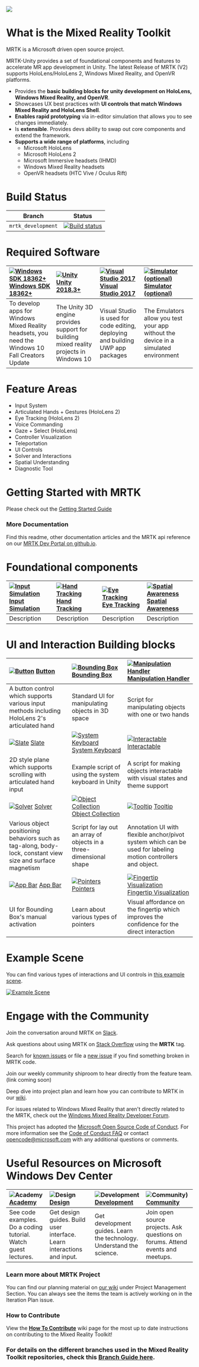 <img src="External/ReadMeImages/MRTK_Logo_Rev.png">

# What is the Mixed Reality Toolkit

MRTK is a Microsoft driven open source project. 

MRTK-Unity provides a set of foundational components and features to accelerate MR app development in Unity. The latest Release of MRTK (V2) supports HoloLens/HoloLens 2, Windows Mixed Reality, and OpenVR platforms.
 
* Provides the **basic building blocks for unity development on HoloLens, Windows Mixed Reality, and OpenVR**.
* Showcases UX best practices with **UI controls that match Windows Mixed Reality and HoloLens Shell**. 
* **Enables rapid prototyping** via in-editor simulation that allows you to see changes immediately.
* Is **extensible**. Provides devs ability to swap out core components and extend the framework.
* **Supports a wide range of platforms**, including
  * Microsoft HoloLens
  * Microsoft HoloLens 2
  * Microsoft Immersive headsets (IHMD)
  * Windows Mixed Reality headsets
  * OpenVR headsets (HTC Vive / Oculus Rift)

# Build Status

| Branch | Status |
|---|---|
| `mrtk_development` |[![Build status](https://dev.azure.com/aipmr/MixedRealityToolkit-Unity-CI/_apis/build/status/public/mrtk_development-CI)](https://dev.azure.com/aipmr/MixedRealityToolkit-Unity-CI/_build/latest?definitionId=1)|

 # Required Software
 | [![Windows SDK 18362+](External/ReadMeImages/MRTK170802_Short_17.png)](https://www.microsoft.com/en-us/software-download/windowsinsiderpreviewSDK) [Windows SDK 18362+](https://www.microsoft.com/en-us/software-download/windowsinsiderpreviewSDK)| [![Unity](External/ReadMeImages/MRTK170802_Short_18.png)](https://unity3d.com/get-unity/download/archive) [Unity 2018.3+](https://unity3d.com/get-unity/download/archive)| [![Visual Studio 2017](External/ReadMeImages/MRTK170802_Short_19.png)](http://dev.windows.com/downloads) [Visual Studio 2017](http://dev.windows.com/downloads)| [![Simulator (optional)](External/ReadMeImages/MRTK170802_Short_20.png)](https://go.microsoft.com/fwlink/?linkid=852626) [Simulator (optional)](https://go.microsoft.com/fwlink/?linkid=852626)|
| :--- | :--- | :--- | :--- |
| To develop apps for Windows Mixed Reality headsets, you need the Windows 10 Fall Creators Update | The Unity 3D engine provides support for building mixed reality projects in Windows 10 | Visual Studio is used for code editing, deploying and building UWP app packages | The Emulators allow you test your app without the device in a simulated environment |

# Feature Areas

- Input System
- Articulated Hands + Gestures (HoloLens 2)
- Eye Tracking (HoloLens 2)
- Voice Commanding
- Gaze + Select (HoloLens)
- Controller Visualization
- Teleportation
- UI Controls
- Solver and Interactions
- Spatial Understanding
- Diagnostic Tool

# Getting Started with MRTK 
Please check out the [Getting Started Guide](https://microsoft.github.io/MixedRealityToolkit-Unity/Documentation/GettingStartedWithTheMRTK.html)

### More Documentation
Find this readme, other documentation articles and the MRTK api reference on our [MRTK Dev Portal on github.io](https://microsoft.github.io/MixedRealityToolkit-Unity/). 

# Foundational components
|  [![Input Simulation](/External/ReadMeImages/Button/MRTK_Button_Main.png)](/Documentation/README_Button.md) [Input Simulation](/Documentation/README_Button.md) | [![Hand Tracking](/External/ReadMeImages/BoundingBox/MRTK_BoundingBox_Main.png)](/Documentation/InputSystem/HandTracking.md) [Hand Tracking](/Documentation/InputSystem/HandTracking.md) | [![Eye Tracking](/External/ReadMeImages/ManipulationHandler/MRTK_Manipulation_Main.png)](/Documentation/README_ManipulationHandler.md) [Eye Tracking](/Documentation/README_ManipulationHandler.md) | [![Spatial Awareness](/External/ReadMeImages/SpatialAwareness/MRTK_SpatialAwareness_Main.png)](/Documentation/SpatialAwareness/SpatialAwarenessGettingStarted.md) [Spatial Awareness](/Documentation/SpatialAwareness/SpatialAwarenessGettingStarted.md) |
|:--- | :--- | :--- | :--- |
| Description | Description | Description | Description |

# UI and Interaction Building blocks
|  [![Button](External/ReadMeImages/Button/MRTK_Button_Main.png)](Documentation/README_Button.md) [Button](Documentation/README_Button.md) | [![Bounding Box](External/ReadMeImages/BoundingBox/MRTK_BoundingBox_Main.png)](Documentation/README_BoundingBox.md) [Bounding Box](Documentation/README_BoundingBox.md) | [![Manipulation Handler](External/ReadMeImages/ManipulationHandler/MRTK_Manipulation_Main.png)](Documentation/README_ManipulationHandler.md) [Manipulation Handler](Documentation/README_ManipulationHandler.md) |
|:--- | :--- | :--- |
| A button control which supports various input methods including HoloLens 2's articulated hand | Standard UI for manipulating objects in 3D space | Script for manipulating objects with one or two hands |
|  [![Slate](External/ReadMeImages/Slate/MRTK_Slate_Main.png)](Documentation/README_Slate.md) [Slate](Documentation/README_Slate.md) | [![System Keyboard](External/ReadMeImages/SystemKeyboard/MRTK_SystemKeyboard_Main.png)](Documentation/README_SystemKeyboard.md) [System Keyboard](Documentation/README_SystemKeyboard.md) | [![Interactable](External/ReadMeImages/Interactable/InteractableExamples.png)](Documentation/README_Interactable.md) [Interactable](Documentation/README_Interactable.md) |
| 2D style plane which supports scrolling with articulated hand input | Example script of using the system keyboard in Unity  | A script for making objects interactable with visual states and theme support |
|  [![Solver](External/ReadMeImages/Solver/MRTK_Solver_Main.png)](Documentation/README_Solver.md) [Solver](Documentation/README_Solver.md) | [![Object Collection](External/ReadMeImages/ObjectCollection/MRTK_ObjectCollection_Main.png)](Documentation/README_ObjectCollection.md) [Object Collection](Documentation/README_ObjectCollection.md) | [![Tooltip](External/ReadMeImages/Tooltip/MRTK_Tooltip_Main.png)](Documentation/README_Tooltip.md) [Tooltip](Documentation/README_Tooltip.md) |
| Various object positioning behaviors such as tag-along, body-lock, constant view size and surface magnetism | Script for lay out an array of objects in a three-dimensional shape | Annotation UI with flexible anchor/pivot system which can be used for labeling motion controllers and object. |
|  [![App Bar](External/ReadMeImages/AppBar/MRTK_AppBar_Main.png)](Documentation/README_AppBar.md) [App Bar](Documentation/README_AppBar.md) | [![Pointers](External/ReadMeImages/Pointers/MRTK_Pointer_Main.png)](Documentation/README_Pointers.md) [Pointers](Documentation/README_Pointers.md) | [![Fingertip Visualization](External/ReadMeImages/Fingertip/MRTK_FingertipVisualization_Main.png)](Documentation/README_FingertipVisualization.md) [Fingertip Visualization](Documentation/README_FingertipVisualization.md) |
| UI for Bounding Box's manual activation | Learn about various types of pointers | Visual affordance on the fingertip which improves the confidence for the direct interaction |

# Example Scene
You can find various types of interactions and UI controls in [this example scene](Documentation/README_HandInteractionExamples.md).

[![Example Scene](External/ReadMeImages/MRTK_Examples.png)](Documentation/README_HandInteractionExamples.md)

# Engage with the Community

Join the conversation around MRTK on [Slack](https://holodevelopers.slack.com/).

Ask questions about using MRTK on [Stack Overflow](https://stackoverflow.com/questions/tagged/mrtk) using the **MRTK** tag.

Search for [known issues](https://github.com/Microsoft/MixedRealityToolkit-Unity/issues) or file a [new issue](https://github.com/Microsoft/MixedRealityToolkit-Unity/issues) if you find something broken in MRTK code.

Join our weekly community shiproom to hear directly from the feature team. (link coming soon) 

Deep dive into project plan and learn how you can contribute to MRTK in our [wiki](https://github.com/Microsoft/MixedRealityToolkit-Unity/wiki). 

For issues related to Windows Mixed Reality that aren't directly related to the MRTK, check out the [Windows Mixed Reality Developer Forum](https://forums.hololens.com/).

This project has adopted the [Microsoft Open Source Code of Conduct](https://opensource.microsoft.com/codeofconduct/). 
For more information see the [Code of Conduct FAQ](https://opensource.microsoft.com/codeofconduct/faq/) or contact [opencode@microsoft.com](mailto:opencode@microsoft.com) with any additional questions or comments.

# Useful Resources on Microsoft Windows Dev Center
| ![Academy](External/ReadMeImages/icon_academy.png) [Academy](https://developer.microsoft.com/en-us/windows/mixed-reality/academy)| ![Design](External/ReadMeImages/icon_design.png) [Design](https://developer.microsoft.com/en-us/windows/mixed-reality/design)| ![Development](External/ReadMeImages/icon_development.png) [Development](https://developer.microsoft.com/en-us/windows/mixed-reality/development)| ![Community)](External/ReadMeImages/icon_community.png) [Community](https://developer.microsoft.com/en-us/windows/mixed-reality/community)|
| :--------------------- | :----------------- | :------------------ | :------------------------ |
| See code examples. Do a coding tutorial. Watch guest lectures.          | Get design guides. Build user interface. Learn interactions and input.     | Get development guides. Learn the technology. Understand the science.       | Join open source projects. Ask questions on forums. Attend events and meetups. |

### Learn more about MRTK Project 
You can find our planning material on [our wiki](https://github.com/Microsoft/MixedRealityToolkit-Unity/wiki) under Project Management Section. You can always see the items the team is actively working on in the Iteration Plan issue. 

### How to Contribute
View the [**How To Contribute**](https://github.com/Microsoft/MixedRealityToolkit-Unity/wiki/How-to-Contribute) wiki page for the most up to date instructions on contributing to the Mixed Reality Toolkit!

### For details on the different branches used in the Mixed Reality Toolkit repositories, check this [Branch Guide here](https://github.com/Microsoft/MixedRealityToolkit-Unity/wiki/Branch-Guide).
